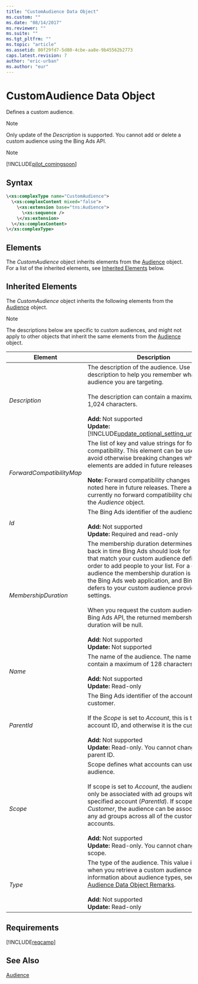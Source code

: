 ```yaml
---
title: "CustomAudience Data Object"
ms.custom: ""
ms.date: "08/14/2017"
ms.reviewer: ""
ms.suite: ""
ms.tgt_pltfrm: ""
ms.topic: "article"
ms.assetid: 80f29fd7-5d80-4cbe-aa8e-9b45562b2773
caps.latest.revision: 7
author: "eric-urban"
ms.author: "eur"
---
```

# CustomAudience Data Object
Defines a custom audience. 

> [!NOTE]
> Only update of the *Description* is supported. You cannot add or delete a custom audience using the Bing Ads API.


> [!NOTE]
> [!INCLUDE[pilot_comingsoon](../campaign-api/includes/pilot-comingsoon.md)]

## Syntax

```xml
\<xs:complexType name="CustomAudience">
  \<xs:complexContent mixed="false">
    \<xs:extension base="tns:Audience">
      \<xs:sequence />
    \</xs:extension>
  \</xs:complexContent>
\</xs:complexType>
```

## <a name="Elements"></a>Elements
The *CustomAudience* object inherits elements from the [Audience](../campaign-api/audience-data-object.md) object. For a list of the inherited elements, see [Inherited Elements](#InheritedElements) below.

## <a name="InheritedElements"></a>Inherited Elements
The *CustomAudience* object inherits the following elements from the [Audience](../campaign-api/audience-data-object.md) object. 

> [!NOTE]
> The descriptions below are specific to custom audiences, and might not apply to other objects that inherit the same elements from the [Audience](../campaign-api/audience-data-object.md) object.

|Element|Description|Data Type|
|-----------|---------------|-------------|
|*Description*|The description of the audience. Use a description to help you remember what audience you are targeting.<br/><br/>The description can contain a maximum of 1,024 characters.<br/><br/>**Add:** Not supported<br/>**Update:** [!INCLUDE[update_optional_setting_unchanged](../campaign-api/includes/update-optional-setting-unchanged.md)]|*string*|
|*ForwardCompatibilityMap*|The list of key and value strings for forward compatibility. This element can be used to avoid otherwise breaking changes when new elements are added in future releases.<br /><br />**Note:** Forward compatibility changes will be noted here in future releases. There are currently no forward compatibility changes for the *Audience* object.|*KeyValuePairOfstringstring* array|
|*Id*|The Bing Ads identifier of the audience.<br/><br/>**Add:** Not supported<br/>**Update:** Required and read-only|*long*|
|*MembershipDuration*|The membership duration determines how far back in time Bing Ads should look for actions that match your custom audience definition in order to add people to your list. For a custom audience the membership duration is not set in the Bing Ads web application, and Bing Ads defers to your custom audience provider settings.<br/><br/>When you request the custom audience via Bing Ads API, the returned membership duration will be null.<br/><br/>**Add:** Not supported<br/>**Update:** Not supported|*int*|
|*Name*|The name of the audience. The name can contain a maximum of 128 characters.<br/><br/>**Add:** Not supported<br/>**Update:** Read-only|*string*|
|*ParentId*|The Bing Ads identifier of the account or customer. <br/><br/>If the *Scope* is set to *Account*, this is the account ID, and otherwise it is the customer ID.<br/><br/>**Add:** Not supported<br/>**Update:** Read-only. You cannot change the parent ID.|*long*|
|*Scope*|Scope defines what accounts can use this audience.<br/><br/> If scope is set to *Account*, the audience can only be associated with ad groups within one specified account (*ParentId*). If scope is set to *Customer*, the audience can be associated with any ad groups across all of the customer's accounts.<br/><br/>**Add:** Not supported<br/>**Update:** Read-only. You cannot change the scope.|[EntityScope](../campaign-api/entityscope-value-set.md)|
|*Type*|The type of the audience. This value is *Custom* when you retrieve a custom audience. For more information about audience types, see the [Audience Data Object Remarks](../campaign-api/audience-data-object.md#remarks).<br /><br />**Add:** Not supported<br/>**Update:** Read-only|[AudienceType](../campaign-api/audiencetype-value-set.md)|

## Requirements
[!INCLUDE[reqcamp](../campaign-api/includes/reqcamp.md)]

## See Also
[Audience](../campaign-api/audience-data-object.md)  
